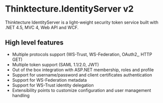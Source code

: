 # Thinktecture.IdentityServer v2 #Thinktecture IdentityServer is a light-weight security token service built with .NET 4.5, MVC 4, Web API and WCF.## High level features- Multiple protocols support (WS-Trust, WS-Federation, OAuth2,, HTTP GET)- Multiple token support (SAML 1.1/2.0, JWT)- Out of the box integration with ASP.NET membership, roles and profile- Support for username/password and client certificates authentication- Support for WS-Federation metadata- Support for WS-Trust identity delegation- Extensibility points to customize configuration and user management handling